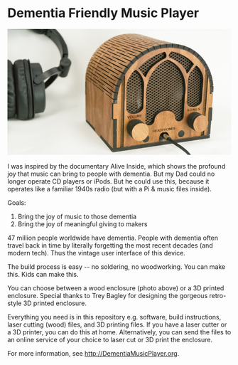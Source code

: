 # Dementia Friendly Music Player

![](images/SmallSpeakers_Headphones.jpg)

I was inspired by the documentary Alive Inside, which shows the profound joy that music can bring to people with dementia. But my Dad could no longer operate CD players or iPods. But he could use this, because it operates like a familiar 1940s radio (but with a Pi & music files inside). 

Goals: 
1. Bring the joy of music to those dementia 
2. Bring the joy of meaningful giving to makers 

47 million people worldwide have dementia. People with dementia often travel back in time by literally forgetting the most recent decades (and modern tech). Thus the vintage user interface of this device. 

The build process is easy -- no soldering, no woodworking. You can make this. Kids can make this.

You can choose between a wood enclosure (photo above) or a 3D printed enclosure. Special thanks to Trey Bagley for designing the gorgeous retro-style 3D printed enclosure.

Everything you need is in this repository e.g. software, build instructions, laser cutting (wood) files, and 3D printing files. If you have a laser cutter or a 3D printer, you can do this at home. Alternatively, you can send the files to an online service of your choice to laser cut or 3D print the enclosure.

For more information, see http://DementiaMusicPlayer.org. 
